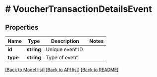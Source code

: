 # # VoucherTransactionDetailsEvent

## Properties

Name | Type | Description | Notes
------------ | ------------- | ------------- | -------------
**id** | **string** | Unique event ID. |
**type** | **string** | Type of event. |

[[Back to Model list]](../../README.md#models) [[Back to API list]](../../README.md#endpoints) [[Back to README]](../../README.md)
